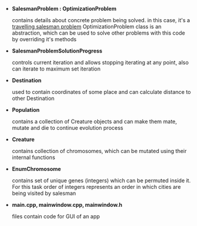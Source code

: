 * **SalesmanProblem : OptimizationProblem**

    contains details about concrete problem being solved. 
in this case, it's a [travelling salesman problem](https://en.wikipedia.org/wiki/Travelling_salesman_problem)
OptimizationProblem class is an abstraction, 
which can be used to solve other problems with this code by overriding it's methods

* **SalesmanProblemSolutionProgress**

  controls current iteration and allows stopping iterating at any point, 
also can iterate to maximum set iteration

* **Destination**

  used to contain coordinates of some place and can calculate distance to other Destination

* **Population**

  contains a collection of Creature objects and can make them mate, 
mutate and die to continue evolution process

* **Creature**

  contains collection of chromosomes, which can be mutated using their internal functions

* **EnumChromosome**

  contains set of unique genes (integers) which can be permuted inside it.
For this task order of integers represents an order in which cities are being visited by salesman

* **main.cpp, mainwindow.cpp, mainwindow.h**

  files contain code for GUI of an app
